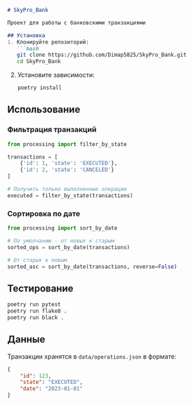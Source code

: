 ```markdown
# SkyPro_Bank

Проект для работы с банковскими транзакциями

## Установка
1. Клонируйте репозиторий:
   ```bash
   git clone https://github.com/Dimap5825/SkyPro_Bank.git
   cd SkyPro_Bank
   ```

2. Установите зависимости:
   ```bash
   poetry install
   ```

## Использование
### Фильтрация транзакций
```python
from processing import filter_by_state

transactions = [
    {'id': 1, 'state': 'EXECUTED'},
    {'id': 2, 'state': 'CANCELED'}
]

# Получить только выполненные операции
executed = filter_by_state(transactions)
```

### Сортировка по дате
```python
from processing import sort_by_date

# По умолчанию - от новых к старым
sorted_ops = sort_by_date(transactions)

# От старых к новым
sorted_asc = sort_by_date(transactions, reverse=False)
```

## Тестирование
```bash
poetry run pytest
poetry run flake8 .
poetry run black .
```

## Данные
Транзакции хранятся в `data/operations.json` в формате:
```json
{
    "id": 123,
    "state": "EXECUTED",
    "date": "2023-01-01"
}
```
